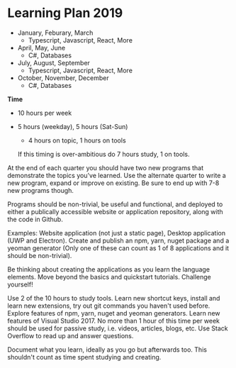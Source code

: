 # Learning Plan 2019

* January, Feburary, March
    * Typescript, Javascript, React, More
* April, May, June
    * C#, Databases
* July, August, September
    * Typescript, Javascript, React, More
* October, November, December
  * C#, Databases

**Time**

- 10 hours per week
- 5 hours (weekday), 5 hours (Sat-Sun)
    - 4 hours on topic, 1 hours on tools

    If this timing is over-ambitious do 7 hours study, 1 on tools.

At the end of each quarter you should have two new programs that demonstrate the topics you've learned. Use the alternate quarter to write a new program, expand or improve on existing. Be sure to end up with 7-8 new programs though.

Programs should be non-trivial, be useful and functional, and deployed to either a publically accessible website or application repository, along with the code in Github.

Examples: Website application (not just a static page), Desktop application (UWP and Electron). Create and publish an npm, yarn, nuget package and a yeoman generator (Only one of these can count as 1 of 8 applications and it should be non-trivial).

Be thinking about creating the applications as you learn the language elements. Move beyond the basics and quickstart tutorials. Challenge yourself!

Use 2 of the 10 hours to study tools. Learn new shortcut keys, install and learn new extensions, try out git commands you haven't used before. Explore features of npm, yarn, nuget and yeoman generators. Learn new features of Visual Studio 2017. No more than 1 hour of this time per week should be used for passive study, i.e. videos, articles, blogs, etc. Use Stack Overflow to read up and answer questions.

Document what you learn, ideally as you go but afterwards too. This shouldn't count as time spent studying and creating.